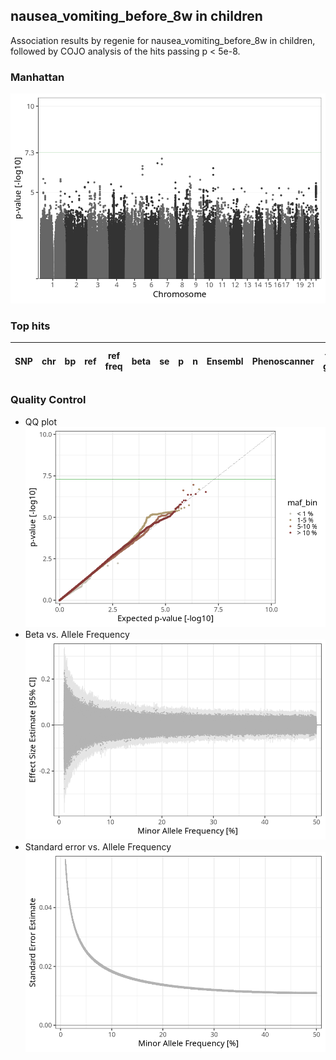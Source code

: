 ## nausea_vomiting_before_8w in children
Association results by regenie for nausea_vomiting_before_8w in children, followed by COJO analysis of the hits passing p < 5e-8.
### Manhattan
![](figures/pop_children_pheno_nausea_vomiting_before_8w_mh.png)
### Top hits
| SNP | chr | bp | ref | ref freq | beta | se | p | n | Ensembl | Phenoscanner | freq geno | b joint | b joint se | p joint | ld r |
| --- | --- | -- | --- | -------- | ---- | -- | - | - | ------- | ------------ | --------- | ------- | ---------- | ------- | ---- |
### Quality Control
- QQ plot
![](figures/pop_children_pheno_nausea_vomiting_before_8w_qq.png)
- Beta vs. Allele Frequency
![](figures/pop_children_pheno_nausea_vomiting_before_8w_beta_af.png)
- Standard error vs. Allele Frequency
![](figures/pop_children_pheno_nausea_vomiting_before_8w_se_af.png)

